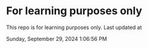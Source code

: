 # For learning purposes only
This repo is for learning purposes only.
Last updated at

Sunday, September 29, 2024 1:06:56 PM

